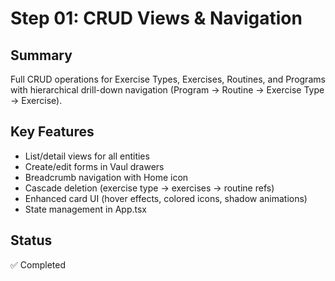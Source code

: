# Step 01: CRUD Views & Navigation

## Summary
Full CRUD operations for Exercise Types, Exercises, Routines, and Programs with hierarchical drill-down navigation (Program → Routine → Exercise Type → Exercise).

## Key Features
- List/detail views for all entities
- Create/edit forms in Vaul drawers
- Breadcrumb navigation with Home icon
- Cascade deletion (exercise type → exercises → routine refs)
- Enhanced card UI (hover effects, colored icons, shadow animations)
- State management in App.tsx

## Status
✅ Completed
